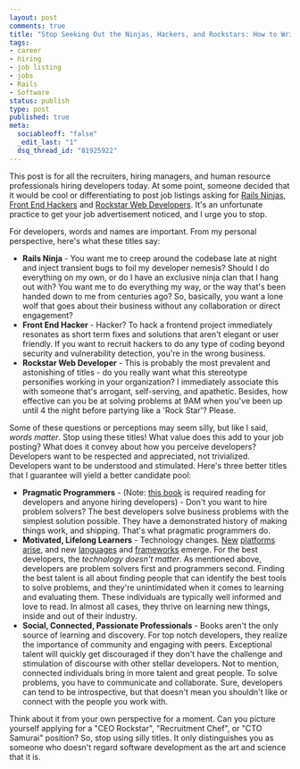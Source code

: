 ```yaml
--- 
layout: post
comments: true
title: "Stop Seeking Out the Ninjas, Hackers, and Rockstars: How to Write Better Developer Job Descriptions"
tags: 
- career
- hiring
- job listing
- jobs
- Rails
- Software
status: publish
type: post
published: true
meta: 
  sociableoff: "false"
  _edit_last: "1"
  dsq_thread_id: "81925922"
---
```

This post is for all the recruiters, hiring managers, and human resource professionals hiring developers today. At some point, someone decided that it would be cool or differentiating to post job listings asking for [Rails Ninjas](http://jobs.openplaces.org/jobs/284-web-developer-rails-ninja), [Front End Hackers](http://www.startuply.com/Jobs/Front_End_Web_App_Hackers_Wanted_for_Internship__2148_1.aspx?utm_source=Indeed&utm_medium=organic&utm_campaign=Indeed) and [Rockstar Web Developers](http://www.startuply.com/Jobs/Rockstar_Web_Developer_1170_1.aspx?utm_source=Indeed&utm_medium=organic&utm_campaign=Indeed). It's an unfortunate practice to get your job advertisement noticed, and I urge you to stop.

For developers, words and names are important. From my personal perspective, here's what these titles say:

* **Rails Ninja** - You want me to creep around the codebase late at night and inject transient bugs to foil my developer nemesis? Should I do everything on my own, or do I have an exclusive ninja clan that I hang out with? You want me to do everything my way, or the way that's been handed down to me from centuries ago? So, basically, you want a lone wolf that goes about their business without any collaboration or direct engagement?
* **Front End Hacker** - Hacker? To hack a frontend project immediately resonates as short term fixes and solutions that aren't elegant or user friendly. If you want to recruit hackers to do any type of coding beyond security and vulnerability detection, you're in the wrong business.
* **Rockstar Web Developer** - This is probably the most prevalent and astonishing of titles - do you really want what this stereotype personifies working in your organization? I immediately associate this with someone that's arrogant, self-serving, and apathetic. Besides, how effective can you be at solving problems at 9AM when you've been up until 4 the night before partying like a 'Rock Star'? Please.

Some of these questions or perceptions may seem silly, but like I said, _words matter_. Stop using these titles! What value does this add to your job posting? What does it convey about how you perceive developers? Developers want to be respected and appreciated, not trivialized. Developers want to be understood and stimulated. Here's three better titles that I guarantee will yield a better candidate pool:

* **Pragmatic Programmers** - (Note: [this book](http://www.amazon.com/gp/product/020161622X?ie=UTF8&tag=enlsolinc-20&linkCode=as2&camp=1789&creative=390957&creativeASIN=020161622X") is required reading for developers and anyone hiring developers) - Don't you want to hire problem solvers? The best developers solve business problems with the simplest solution possible. They have a demonstrated history of making things work, and shipping. That's what pragmatic programmers do.
* **Motivated, Lifelong Learners** - Technology changes. [New](http://www.apple.com/ipad/) [platforms](http://www.android.com/) [arise](http://www.apple.com/iphone/), and new [languages](http://golang.org/) and [frameworks](http://www.erlang-web.org/) emerge. For the best developers, the _technology doesn't matter_. As mentioned above, developers are problem solvers first and programmers second. Finding the best talent is all about finding people that can identify the best tools to solve problems, and they're unintimidated when it comes to learning and evaluating them. These individuals are typically well informed and love to read. In almost all cases, they thrive on learning new things, inside and out of their industry.
* **Social, Connected, Passionate Professionals** - Books aren't the only source of learning and discovery. For top notch developers, they realize the importance of community and engaging with peers. Exceptional talent will quickly get discouraged if they don't have the challenge and stimulation of discourse with other stellar developers. Not to mention, connected individuals bring in more talent and great people. To solve problems, you have to communicate and collaborate. Sure, developers can tend to be introspective, but that doesn't mean you shouldn't like or connect with the people you work with.

Think about it from your own perspective for a moment. Can you picture yourself applying for a "CEO Rockstar", "Recruitment Chef", or "CTO Samurai" position? So, stop using silly titles. It only distinguishes you as someone who doesn't regard software development as the art and science that it is.
